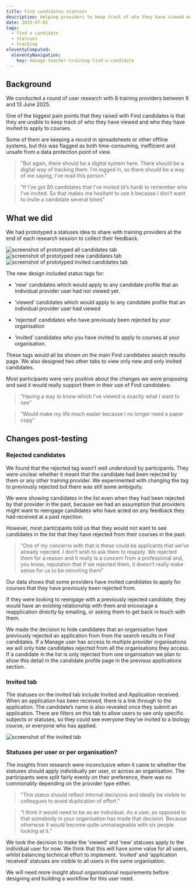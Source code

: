 ```yaml
---
title: Find candidates statuses
description: Helping providers to keep track of who they have viewed and invited in Find candidates
date: 2025-07-02
tags:
  - find a candidate
  - statuses
  - tracking
eleventyComputed:
  eleventyNavigation:
    key: manage-teacher-training-find-a-candidate
---
```

## Background

We conducted a round of user research with 8 training providers between 9 and 13 June 2025.

One of the biggest pain points that they raised with Find candidates is that they are unable to keep track of who they have viewed and who they have invited to apply to courses.

Some of them are keeping a record in spreadsheets or other offline systems, but this was flagged as both time-consuming, inefficient and unsafe from a data protection point of view.

> "But again, there should be a digital system here. There should be a digital way of tracking them. I’m logged in, so there should be a way of me saying, I’ve read this person."

> “If I’ve got 80 candidates that I’ve invited (it’s hard) to remember who I’ve invited. So that makes me hesitant to use it because I don’t want to invite a candidate several times”

## What we did

We had prototyped a statuses idea to share with training providers at the end of each research session to collect their feedback.

![screenshot of prototyped all candidates tab](prototyped-all-tab.jpg)
![screenshot of prototyped new candidates tab](prototyped-new-tab.jpg)
![screenshot of prototyped invited candidates tab](prototyped-invited-tab.jpg)

The new design included status tags for:

- ‘new’ candidates which would apply to any candidate profile that an individual provider user had not viewed yet.

- ‘viewed’ candidates which would apply to any candidate profile that an individual provider user had viewed

- ‘rejected’ candidates who have previously been rejected by your organisation

- ‘invited’ candidates who you have invited to apply to courses at your organisation.

These tags would all be shown on the main Find candidates search results page. We also designed two other tabs to view only new and only invited candidates.

Most participants were very positive about the changes we were proposing and said it would really support them in their use of Find candidates:

> “Having a way to know which I’ve viewed is exactly what I want to see”

> “Would make my life much easier because I no longer need a paper copy”

## Changes post-testing

### Rejected candidates

We found that the rejected tag wasn’t well understood by participants. They were unclear whether it meant that the candidate had been rejected by them or any other training provider. We experimented with changing the tag to previously rejected but there was still some ambiguity.

We were showing candidates in the list even when they had been rejected by that provider in the past, because we had an assumption that providers might want to reengage candidates who have acted on any feedback they had received at a past rejection.

However, most participants told us that they would not want to see candidates in the list that they have rejected from their courses in the past.

> “One of my concerns with that is these could be applicants that we’ve already rejected. I don’t wish to ask them to reapply. We rejected them for a reason and it really is a concern from a professional and, you know, reputation that if we rejected them, it doesn’t really make sense for us to be reinviting them”

Our data shows that some providers have invited candidates to apply for courses that they have previously been rejected from.

If they were looking to reengage with a previously rejected candidate, they would have an existing relationship with them and encourage a reapplication directly by emailing, or asking them to get back in touch with them.

We made the decision to hide candidates that an organisation have previously rejected an application from from the search results in Find candidates. If a Manage user has access to multiple provider organisations we will only hide candidates rejected from all the organisations they access. If a candidate in the list is only rejected from one organisation we plan to show this detail in the candidate profile page in the previous applications section.

### Invited tab

The statuses on the invited tab include Invited and Application received. When an application has been received, there is a link through to the application. The candidate’s name is also revealed once they submit an application. There are filters on this tab to allow users to see only specific subjects or statuses, so they could see everyone they’ve invited to a biology course, or everyone who has applied.

![screenshot of the invited tab](invited-tab.jpg)

### Statuses per user or per organisation?

The insights from research were inconclusive when it came to whether the statuses should apply individually per user, or across an organisation. The participants were split fairly evenly on their preference, there was no commonality depending on the provider type either.

> "This status should reflect internal decisions and ideally be visible to colleagues to avoid duplication of effort."

> “I think it would need to be as an individual. As a user, as opposed to that somebody in your organisation has made that decision. Because otherwise it would become quite unmanageable with six people looking at it.”

We took the decision to make the ‘viewed’ and ‘new’ statuses apply to the individual user for now. We think that this will have some value for all users, whilst balancing technical effort to implement. ‘Invited’ and ‘application received’ statuses are visible to all users in the same organisation.

We will need more insight about organisational requirements before designing and building a workflow for this user need.
